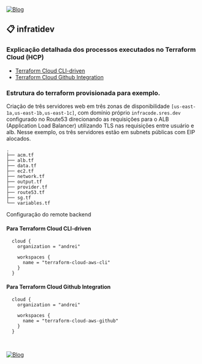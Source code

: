 [![Blog](https://img.shields.io/website?down_color=blue&down_message=infrati.dev&label=Blog&logo=ghost&logoColor=green&style=for-the-badge&up_color=blue&up_message=infrati.dev&url=https%3A%2F%2Finfrati.dev)](https://infrati.dev)

## 📋 infratidev

### Explicação detalhada dos processos executados no Terraform Cloud (HCP)
  - [Terraform Cloud CLI-driven](terraform-cloud-cli-driven/)
  - [Terraform Cloud Github Integration](terraform-cloud-github/)

### Estrutura do terraform provisionada para exemplo. 

Criação de três servidores web em três zonas de disponibilidade ```[us-east-1a,us-east-1b,us-east-1c]```, com domínio próprio ```infracode.sres.dev ```configurado no Route53 direcionando as requisições para o ALB (Application Load Balancer) utilizando TLS nas requisições entre usuário e alb. Nesse exemplo, os três servidores estão em subnets públicas com EIP alocados.

~~~
.
├── acm.tf
├── alb.tf
├── data.tf
├── ec2.tf
├── network.tf
├── output.tf
├── provider.tf
├── route53.tf
├── sg.tf
└── variables.tf
~~~

Configuração do remote backend

#### Para Terraform Cloud CLI-driven

~~~
  cloud {
    organization = "andrei"

    workspaces {
      name = "terraform-cloud-aws-cli"
    }
  }
~~~

#### Para Terraform Cloud Github Integration

~~~
  cloud {
    organization = "andrei"

    workspaces {
      name = "terraform-cloud-aws-github"
    }
  }
~~~
  
<br>

[![Blog](https://img.shields.io/website?down_color=blue&down_message=infrati.dev&label=Blog&logo=ghost&logoColor=green&style=for-the-badge&up_color=blue&up_message=infrati.dev&url=https%3A%2F%2Finfrati.dev)](https://infrati.dev)




